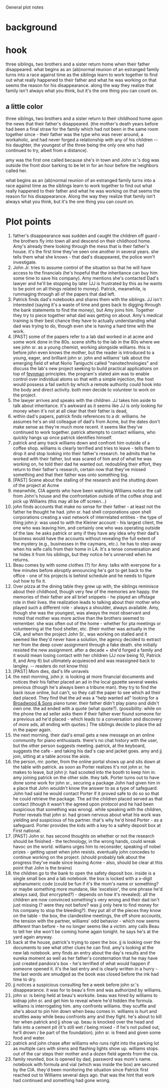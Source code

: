 General plot notes

# background

# hook

three siblings, two brothers and a sister return home when their father disappeared. what begins as an (ab)normal reunion of an estranged family turns into a race against time as the siblings learn to work together to find out what really happened to their father and what he was working on that seems the reason for his disappearance. along the way they realize that family isn't always what you think, but it's the one thing you can count on.

## a little color

three siblings, two brothers and a sister return to their childhood home upon the news that their father's disappeared. (the mother's death years before had been a final straw for the family which had not been in the same room together since - their father was the type who was never around, a workaholic, and had never forged a relationship with any of his children -- his daughter, the youngest of the three being the only one who had continued to try, albeit from a distance).

amy was the first one called because she's in town and John sr.'s dog was outside the front door barking to be let in for an hour before the neighbors called her.

what begins as an (ab)normal reunion of an estranged family turns into a race against time as the siblings learn to work together to find out what really happened to their father and what he was working on that seems the reason for his disappearance. Along the way they realize that family isn't always what you think, but it's the one thing you can count on.

# Plot points

1. father's disappearance was sudden and caught the children off guard - the brothers fly into town all and descend on their childhood home. Amy's already there looking through the mess that is their father's house. it's the first time they've seen one another in several years. she tells them what she knows - that dad's disappeared, the police won't investigate.
1. John Jr. tries to assume control of the situation so that he will have access to the financials (he's hopeful that the inheritance can buy him some time to save his company). Amy mentions she's contacted Dad's lawyer and he'll be stopping by later (JJ is frustrated by this as he wants to be point on all things related to money). Patrick, meanwhile, is rummaging through all of the papers that dad left.
1. Patrick finds dad's notebooks and shares them with the siblings. JJ isn't interested (saying it's a waste of time and goes back to digging through the bank statements to find the money), but Amy joins him. Together they try to piece together what dad was getting on about. Amy's medical training is their best chance they have to actually understanding what dad was trying to do, though even she is having a hard time with the work.
1. [PAST] some of the papers refer to a lab dad worked in at acme and some work done in the 80s. scene shifts to the lab in the 80s where we see john sr. as a young chemist, working alongside williams. this is before john even knows the mother, but the reader is introduced to a young, eager, and brilliant john sr. john and williams' talk about the emerging field of what Norio Taniguchi called "nanotechnologies" and discuss the lab's new project seeking to build practical applications on top of [feynman](https://www.nano.gov/nanotech-101/what/definition) principles. the program's stated aim was to enable control over individual atoms so that with a simple injection, the host would possess a fail switch by which a remote authority could hook into the body and direct activity. both men decide to volunteer to work on the project.
1. the lawyer arrives and speaks with the children. JJ takes him aside to talk about inheritance. it's awkward as it seems like JJ is only looking for money when it's not at all clear that their father is dead,
1. within dad's papers, patrick finds references to a dr. williams. he assumes he's an old colleague of dad's from Acme, but the dates don't make sense as they're much more recent. it seems like they've continued to work together. patrick attempts to contact williams, who quickly hangs up once patrick identifies himself.
1. patrick and amy track williams down and confront him outside of a coffee shop. williams is clearly terrified and tries to leave - tells them to drop it and stop looking into their father's research. he admits that he worked with their father, but was scared of him and of what he was working on, he told their dad he wanted out. redoubling their effort, they return to their father's research, certain now that they've missed something and that their father was onto something big.
1. [PAST] Scene about the stalling of the research and the shutting down of the project at Acme
1. meanwhile, CIA agents who have been watching Williams notice the call from John's house and the confrontation outside of the coffee shop and pick up Williams (this may all be off screen...)
1. john finds accounts that make no sense for their father - at least not the father he thought he had. john sr. had shell corporations upon shell corporations creating a vast network of interrelated entities - the type of thing john jr. was used to with the Kleiner account - his largest client, the one who was leaving him, and certainly one who was operating outside of the law. he asks patrick or amy if they have any idea why their dad's business would have the accounts without revealing the full extent of the mystery (e.g., businesses in the caymans, etc.). he has to step away when his wife calls from their home in LA. It's a tense conversation and he hides it from his siblings, but they notice he's unnerved when he returns.
1. Beau comes by with some clothes (?) for Amy. talks with everyone for a few minutes before abruptly announcing he's got to get back to the office - one of his projects is behind schedule and he needs to figure out how to fix it.
1. Over pizza at the dining table they grew up with, the siblings reminisce about their childhood, though very few of the memories are happy. the memories of their father are all brief snippets - he played an offstage role in their lives. the realization leads to talking about their mother who played such a different role - always a shoulder, always available. Amy, though she was the youngest, was always the most observant and noted that mother was more active than the brothers seemed to remember. she was often out of the home - whether for pta meetings or volunteering at the food shelter, etc. (their mother was actually in the CIA, and when the project John Sr., was working on stalled and it seemed like they'd never have a solution, the agency decided to extract her from the deep cover assignment through a fake death. she initially resisted the new assignment. after a decade + she'd forged a family and it would mean losing contact with her children (JJ now being 10, Patrick 8, and Amy 6) but ultimately acquiesced and was reassigned back to langley. -- readers do not know this)
1. [PAST] Mom dies, dad's life unravels
1. the next morning, john jr. is looking at more financial documents and notices their his father placed an ad in the local gazette several weeks previous (though he's always been a tribune man). they try to find the back issue online, but can't, so they call the paper to see which ad their dad placed. They find that the ad was a "help wanted ad" looking for a [Broadwood & Sons](https://en.wikipedia.org/wiki/John_Broadwood_%26_Sons) piano tuner. their father didn't play piano and didn't own one. the ad ended with a quote (what quote?). (possibility: while on the phone the ad seller asks them if their father ever found someone for a previous ad he'd placed - which leads to a conversation and discovery of _more_ ads, all ending with quotes.) The siblings decide to place the ad in the paper again.
1. the next morning, their dad's email gets a new message on an online community for piano enthusiasts. there's no chat history with the user, but the other person suggests meeting. patrick, at the keyboard, suggests the cafe - and taking his dad's cap and jacket goes. amy and jj join, sitting at a table across the aisle.
1. the person, mr. porter, from the online portal shows up and sits down at the table with patrick. as soon as Porter realizes it's not john sr. he makes to leave, but john jr. had scooted into the booth to keep him in. amy joining patrick on the other side. they talk. Porter turns out to have done some work for john sr., securing a package John had given him in a place that John wouldn't know the answer to as a type of safeguard. John had said he would contact Porter if it proved safe to do so so that he could retrieve the package. The ad the children placed served as that contact (though it wasn't the agreed upon protocol and he had been suspicious that something was wrong). while speaking with the children, Porter reveals that john sr. had grown nervous about what his work was yielding and suspicious of his partner. that's why he'd hired Porter - as a safeguard. Porter provides the kids with a key to a safety deposit box at First national.
1. [PAST] John sr. has second thoughts on whether or not the research should be finished - the technology, in the wrong hands, could wreak havoc on the world. williams urges him to reconsider, speaking of nobel prizes - getting upset when john resists. eventually john concedes to continue working on the project. (should probably talk about the progress they've made since leaving Acme - also, should be clear at this point that John is the brains)
1. the children go to the bank to open the safety deposit box. inside is a single small box and a lab notebook. the box is locked with a x-digit alphanumeric code (could be fun if it's the mom's name or something? or maybe something more mundane, like 'excelsior', the one phrase he'd always said, (but encrypted?) - depends on how it's revealed). all the children are now convinced something's very wrong and their dad isn't just missing (? were they not before? was jj only here to find money for his company to stop the bleeding?). they put all of the pieces they know on the table - the box, the clandestine meetings, the off shore accounts, the tension with the partner, williams' odd behavior - which now seems different than before - he no longer seems like a victim. amy calls Beau to tell her she won't be coming home again tonight. he says he's at the yard again anyway.
1. back at the house, patrick's trying to open the box. jj is looking over the documents to see what other clues he can find. amy's looking at the new lab notebook. amy finds an entry about the day's results and the eureka moment as well as her father's consternation that he may have just created pandora's box - he's terrified of what would happen if someone opened it. it's the last entry and is clearly written in a hurry - the last words are smudged as the book was closed before the ink had time to dry.
1. jj notices a suspicious consulting fee a week before john sr.'s disappearance. it was for to beau's firm and was authorized by williams.
1. john sr. is being held at beau's worksite. beau was hired by williams to kidnap john sr. and get him to reveal where he'd hidden the formula. williams is interrogating him. amy confronts williams. they scuffle and she's about to pin him down when beau comes in. williams is hurt and scuttles away while beau confronts amy and they fight. he's about to kill her when patrick and jj show up. beau is knocked over the head and falls into a cement pit (it's still wet / being mixed - if he's not pulled out, he'll drown / be part of the foundation). john sr. is freed and given some food and water.
1. patrick and john chase after williams who runs right into the parking lot as multiple cars with sirens and flashing lights show up. williams stops. out of the car steps their mother and a dozen field agents from the cia.
1. family reunited, box is opened by dad, password was mom's name. notebook with formula and vial (which was inside the box) are secured by the CIA. they'd been monitoring the situation since Patrick first reached out to Williams several days ago. that was the hint that work had continued and something had gone wrong.
